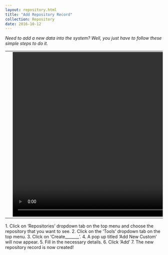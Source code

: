 ```yaml
---
layout: repository.html
title: "Add Repository Record"
collection: Repository
date: 2016-10-12
---
```

_Need to add a new data into the system? Well, you just have to follow these simple steps to do it._

<table>
<tr>
<td width="50px"></td>
<td width="700px">
<video width="700" height="525" controls>
	<source src="/assets/video/Repo/How_to_Add_a_Repository_Record.mp4" type="video/mp4">
	Your browser does not support the video tag.
</video>
</td>
<td width="50px"></td>
</tr>
</table>
1.	Click on ‘Repositories’ dropdown tab on the top menu and choose the repository that you want to see.
2.	Click on the ‘Tools’ dropdown tab on the top menu.
3.	Click on ‘Create_______’.
4.	A pop up titled ‘Add New Custom’ will now appear.
5.	Fill in the necessary details.
6.	Click ‘Add’
7.	The new repository record is now created!
